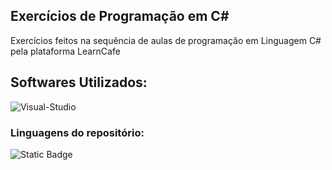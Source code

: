 ## Exercícios de Programação em C#

  <p align="left">
    Exercícios feitos na sequência de aulas de programação em Linguagem C# pela plataforma LearnCafe
  </p>
</div>

<h2 align="left">
  Softwares Utilizados:
</h2>

![Visual-Studio](https://img.shields.io/badge/Visual%20Studio-5C2D91?logo=visualstudio&logoColor=fff&style=for-the-badge)

### Linguagens do repositório:

<img alt="Static Badge" src="https://img.shields.io/badge/--_?style=for-the-badge&label=C%23&labelColor=%23178600&color=%2300000000">
